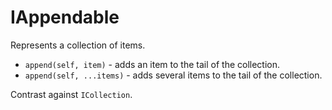 # IAppendable

Represents a collection of items.

* `append(self, item)` - adds an item to the tail of the collection.
* `append(self, ...items)` - adds several items to the tail of the collection.

Contrast against `ICollection`.